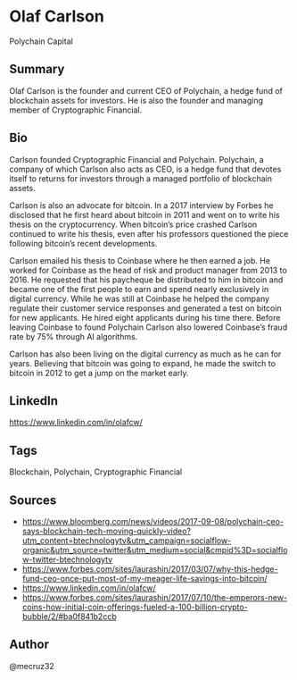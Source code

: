 # Olaf Carlson 
Polychain Capital

## Summary
Olaf Carlson is the founder and current CEO of Polychain, a hedge fund of blockchain assets for investors. He is also the founder and managing member of Cryptographic Financial.

## Bio
Carlson founded Cryptographic Financial and Polychain. Polychain, a company of which Carlson also acts as CEO, is a hedge fund that devotes itself to returns for investors through a managed portfolio of blockchain assets.

Carlson is also an advocate for bitcoin. In a 2017 interview by Forbes he disclosed that he first heard about bitcoin in 2011 and went on to write his thesis on the cryptocurrency. When bitcoin’s price crashed Carlson continued to write his thesis, even after his professors questioned the piece following bitcoin’s recent developments. 

Carlson emailed his thesis to Coinbase where he then earned a job. He worked for Coinbase as the head of risk and product manager from 2013 to 2016. He requested that his paycheque be distributed to him in bitcoin and became one of the first people to earn and spend nearly exclusively in digital currency. While he was still at Coinbase he helped the company regulate their customer service responses and generated a test on bitcoin for new applicants. He hired eight applicants during his time there. Before leaving Coinbase to found Polychain Carlson also lowered Coinbase’s fraud rate by 75% through AI algorithms.

Carlson has also been living on the digital currency as much as he can for years. Believing that bitcoin was going to expand, he made the switch to bitcoin in 2012 to get a jump on the market early. 


## LinkedIn
https://www.linkedin.com/in/olafcw/

## Tags
Blockchain, Polychain, Cryptographic Financial

## Sources
- https://www.bloomberg.com/news/videos/2017-09-08/polychain-ceo-says-blockchain-tech-moving-quickly-video?utm_content=btechnologytv&utm_campaign=socialflow-organic&utm_source=twitter&utm_medium=social&cmpid%3D=socialflow-twitter-btechnologytv
- https://www.forbes.com/sites/laurashin/2017/03/07/why-this-hedge-fund-ceo-once-put-most-of-my-meager-life-savings-into-bitcoin/
- https://www.linkedin.com/in/olafcw/
- https://www.forbes.com/sites/laurashin/2017/07/10/the-emperors-new-coins-how-initial-coin-offerings-fueled-a-100-billion-crypto-bubble/2/#ba0f841b2ccb

## Author
@mecruz32
